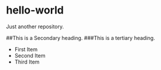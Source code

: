 # hello-world
Just another repository.

##This is a Secondary heading.
###This is a tertiary heading.

* First Item
* Second Item
* Third Item
